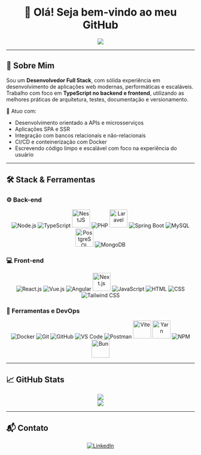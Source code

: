 <h1 align="center">👋 Olá! Seja bem-vindo ao meu GitHub</h1>

<p align="center">
  <img src="https://readme-typing-svg.herokuapp.com?font=Fira+Code&size=22&pause=1000&center=true&vCenter=true&width=435&lines=Desenvolvedor+Full+Stack;Especialista+em+TypeScript%2C+Node.js+e+Vue.js;Apaixonado+por+tecnologia+e+inovação" />
</p>

---

## 🚀 Sobre Mim

Sou um **Desenvolvedor Full Stack**, com sólida experiência em desenvolvimento de aplicações web modernas, performáticas e escaláveis. Trabalho com foco em **TypeScript no backend e frontend**, utilizando as melhores práticas de arquitetura, testes, documentação e versionamento.

💼 Atuo com:

* Desenvolvimento orientado a APIs e microsserviços
* Aplicações SPA e SSR
* Integração com bancos relacionais e não-relacionais
* CI/CD e conteinerização com Docker
* Escrevendo código limpo e escalável com foco na experiência do usuário

---

## 🛠️ Stack & Ferramentas

### ⚙️ Back-end

<div align="center">
  <img src="https://img.icons8.com/color/48/nodejs.png" alt="Node.js" />
  <img src="https://img.icons8.com/color/48/typescript.png" alt="TypeScript" />
  <img src="https://nestjs.com/img/logo-small.svg" alt="NestJS" width="48" height="48" />
  <img src="https://img.icons8.com/color/48/php.png" alt="PHP" />
  <img src="https://simpleicons.org/icons/laravel.svg" alt="Laravel" width="48" height="48" />
  <img src="https://img.icons8.com/color/48/spring-logo.png" alt="Spring Boot" />
  <img src="https://img.icons8.com/color/48/mysql-logo.png" alt="MySQL" />
  <img src="https://cdn.jsdelivr.net/gh/devicons/devicon/icons/postgresql/postgresql-original.svg" alt="PostgreSQL" width="48" height="48" />
  <img src="https://img.icons8.com/color/48/mongodb.png" alt="MongoDB" />
</div>

### 💻 Front-end

<div align="center">
  <img src="https://img.icons8.com/color/48/react-native.png" alt="React.js" />
  <img src="https://img.icons8.com/color/48/vue-js.png" alt="Vue.js" />
  <img src="https://img.icons8.com/color/48/angularjs.png" alt="Angular" />
  <img src="https://upload.wikimedia.org/wikipedia/commons/8/8e/Nextjs-logo.svg" alt="Next.js" width="48" height="48" />
  <img src="https://img.icons8.com/color/48/javascript.png" alt="JavaScript" />
  <img src="https://img.icons8.com/color/48/html-5.png" alt="HTML" />
  <img src="https://img.icons8.com/color/48/css3.png" alt="CSS" />
  <img src="https://img.icons8.com/color/48/tailwind_css.png" alt="Tailwind CSS" />
</div>

### 🧰 Ferramentas e DevOps

<div align="center">
  <img src="https://img.icons8.com/color/48/docker.png" alt="Docker" />
  <img src="https://img.icons8.com/color/48/git.png" alt="Git" />
  <img src="https://img.icons8.com/color/48/github.png" alt="GitHub" />
  <img src="https://img.icons8.com/color/48/visual-studio-code-2019.png" alt="VS Code" />
  <img src="https://img.icons8.com/color/48/postman.png" alt="Postman" />
  <img src="https://vitejs.dev/logo-with-shadow.png" alt="Vite" width="48" height="48" />
  <img src="https://seeklogo.com/images/Y/yarn-logo-F5E7A65FA2-seeklogo.com.png" alt="Yarn" width="48" height="48" />
  <img src="https://img.icons8.com/color/48/npm.png" alt="NPM" />
  <img src="https://bun.sh/logo.svg" alt="Bun" width="48" height="48" />
</div>


---

## 📈 GitHub Stats

<p align="center">
  <img src="https://github-readme-stats.vercel.app/api?username=robson-devbr&theme=react&show_icons=true&hide_title=true" />
  <br />
  <img src="https://github-readme-stats.vercel.app/api/top-langs/?username=robson-devbr&layout=compact&theme=react&langs_count=8" />
</p>

---

## 📬 Contato

<div align="center">
  <a href="https://www.linkedin.com/in/robson-p-martins-dev" target="_blank">
    <img src="https://img.icons8.com/color/48/linkedin.png" alt="LinkedIn" />
  </a>
</div>
